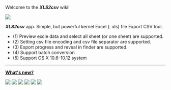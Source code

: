 Welcome to the _**XLS2csv**_ wiki!

![](https://romanysoft.github.io/XLS2csv/images/logo_64.png)



_**XLS2csv**_ app. Simple, but powerful kernel Excel (. xls) file Export CSV tool.

* (1) Preview excle data and select all sheet (or one sheet) are supported.
* (2) Setting csv file encoding and csv file separator are supported.
* (3) Export progress and reveal in finder are supported.
* (4) Support batch conversion
* (5) Support OS X 10.6-10.12 system

***

**[What's new?](https://romanysoft.github.io/SpeedTest/versions.html#)**


[![](https://romanysoft.github.io/XLS2csv/images/screens/common/c1.jpg)](https://romanysoft.github.io/XLS2csv)
[![](https://romanysoft.github.io/XLS2csv/images/screens/common/c2.jpg)](https://romanysoft.github.io/XLS2csv)
[![](https://romanysoft.github.io/XLS2csv/images/screens/common/c3.jpg)](https://romanysoft.github.io/XLS2csv)
[![](https://romanysoft.github.io/XLS2csv/images/screens/common/c4.jpg)](https://romanysoft.github.io/XLS2csv)
[![](https://romanysoft.github.io/XLS2csv/images/screens/common/c5.jpg)](https://romanysoft.github.io/XLS2csv)
[![](https://romanysoft.github.io/XLS2csv/images/screens/common/c6.jpg)](https://romanysoft.github.io/XLS2csv)
